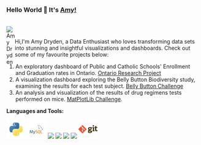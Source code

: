 ### Hello World 👋 It's [Amy!](https://acedryden.github.io/MyPortfolio/)

<br/>

<a href="https://www.linkedin.com/in/amy-dryden/">
<img align="left" alt="Amy Dryden" width="22px" src="https://cdn.jsdelivr.net/npm/simple-icons@v3/icons/linkedin.svg" />
</a>
<br />

Hi,I'm Amy Dryden, a Data Enthusiast who loves transforming data sets into stunning and insightful visualizations and dashboards. Check out some of my favourite projects below: 

1. An exploratory dashboard of Public and Catholic Schools' Enrollment and Graduation rates in Ontario. [Ontario Research Project](https://github.com/acedryden/school_research_project)
2. A visualization dashboard exploring the Belly Button Biodiversity study, examining the results for each test subject.  [Belly Button Challenge](https://acedryden.github.io/belly-button-challenge/)
3. An analysis and visualization of the results of drug regimens tests performed on mice. [MatPlotLib Challenge](https://github.com/acedryden/MatPlotLibChallenge).


**Languages and Tools:**

<code><img height="50" src="https://raw.githubusercontent.com/github/explore/80688e429a7d4ef2fca1e82350fe8e3517d3494d/topics/python/python.png"></code>
<code><img height="50" src="https://raw.githubusercontent.com/github/explore/80688e429a7d4ef2fca1e82350fe8e3517d3494d/topics/mysql/mysql.png"></code>
<code><img height="50" src="https://banner2.cleanpng.com/20180821/isz/kisspng-postgresql-database-logo-application-software-comp-iterative-consulting-web-development-prototyping-5b7c0d6cf2b7c1.0984725915348565569942.jpg"></code>
<code><img height="50" src="//upload.wikimedia.org/wikipedia/commons/thumb/4/4b/Tableau_Logo.png/800px-Tableau_Logo.png"></code>
<code><img height="50" src="https://logowik.com/content/uploads/images/looker-by-google-cloud5180.jpg"></code>
<code><img height="50" src="https://upload.wikimedia.org/wikipedia/commons/thumb/0/02/Amplitude_logo.svg/800px-Amplitude_logo.svg.png?20200115143618"></code>
<code><img height="50" src="https://raw.githubusercontent.com/github/explore/80688e429a7d4ef2fca1e82350fe8e3517d3494d/topics/git/git.png"></code>




